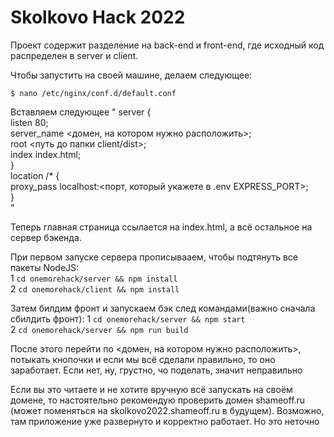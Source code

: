 # Skolkovo Hack 2022

  Проект содержит разделение на back-end и front-end, где исходный код распределен в server и client.

Чтобы запустить на своей машине, делаем следующее:

  `$ nano /etc/nginx/conf.d/default.conf`
  
Вставляем следующее 
"  server { <br/>
      listen 80; <br/>
      server_name <домен, на котором нужно расположить>; <br/>
        root <путь до папки client/dist>; <br/>
        index index.html; <br/>
      } <br/>
      location /* { <br/>
        proxy_pass localhost:<порт, который укажете в .env EXPRESS_PORT>; <br/>
      } <br/>
" 

  Теперь главная страница ссылается на index.html, а всё остальное на сервер бэкенда. 

При первом запуске сервера прописывааем, чтобы подтянуть все пакеты NodeJS: <br/> 
  1 `cd onemorehack/server && npm install` <br/>
  2 `cd onemorehack/client && npm install` 

Затем билдим фронт и запускаем бэк след командами(важно сначала сбилдить фронт):
  1 `cd onemorehack/server && npm start` <br/>
  2 `cd onemorehack/server && npm run build`

  После этого перейти по <домен, на котором нужно расположить>, потыкать кнопочки и если мы всё сделали правильно, то оно заработает. Если нет, ну, грустно, чо поделать, значит неправильно
  
  Если вы это читаете и не хотите вручную всё запускать на своём домене, то настоятельно рекомендую проверить домен shameoff.ru (может поменяться на skolkovo2022.shameoff.ru в будущем). Возможно, там приложение уже развернуто и корректно работает. Но это неточно
